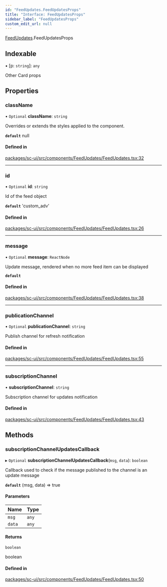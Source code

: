 ```yaml
---
id: "FeedUpdates.FeedUpdatesProps"
title: "Interface: FeedUpdatesProps"
sidebar_label: "FeedUpdatesProps"
custom_edit_url: null
---
```


[FeedUpdates](../modules/FeedUpdates.md).FeedUpdatesProps

## Indexable

▪ [p: `string`]: `any`

Other Card props

## Properties

### className

• `Optional` **className**: `string`

Overrides or extends the styles applied to the component.

**`default`** null

#### Defined in

[packages/sc-ui/src/components/FeedUpdates/FeedUpdates.tsx:32](https://github.com/selfcommunity/community-ui/blob/67100aa/packages/sc-ui/src/components/FeedUpdates/FeedUpdates.tsx#L32)

___

### id

• `Optional` **id**: `string`

Id of the feed object

**`default`** 'custom_adv'

#### Defined in

[packages/sc-ui/src/components/FeedUpdates/FeedUpdates.tsx:26](https://github.com/selfcommunity/community-ui/blob/67100aa/packages/sc-ui/src/components/FeedUpdates/FeedUpdates.tsx#L26)

___

### message

• `Optional` **message**: `ReactNode`

Update message, rendered when no more feed item can be displayed

**`default`** <FormattedMessage id="ui.feedUpdates.message" defaultMessage="ui.feedUpdates.message" />

#### Defined in

[packages/sc-ui/src/components/FeedUpdates/FeedUpdates.tsx:38](https://github.com/selfcommunity/community-ui/blob/67100aa/packages/sc-ui/src/components/FeedUpdates/FeedUpdates.tsx#L38)

___

### publicationChannel

• `Optional` **publicationChannel**: `string`

Publish channel for refresh notification

#### Defined in

[packages/sc-ui/src/components/FeedUpdates/FeedUpdates.tsx:55](https://github.com/selfcommunity/community-ui/blob/67100aa/packages/sc-ui/src/components/FeedUpdates/FeedUpdates.tsx#L55)

___

### subscriptionChannel

• **subscriptionChannel**: `string`

Subscription channel for updates notification

#### Defined in

[packages/sc-ui/src/components/FeedUpdates/FeedUpdates.tsx:43](https://github.com/selfcommunity/community-ui/blob/67100aa/packages/sc-ui/src/components/FeedUpdates/FeedUpdates.tsx#L43)

## Methods

### subscriptionChannelUpdatesCallback

▸ `Optional` **subscriptionChannelUpdatesCallback**(`msg`, `data`): `boolean`

Callback used to check if the message published to the channel is an update message

**`default`** (msg, data) => true

#### Parameters

| Name | Type |
| :------ | :------ |
| `msg` | `any` |
| `data` | `any` |

#### Returns

`boolean`

boolean

#### Defined in

[packages/sc-ui/src/components/FeedUpdates/FeedUpdates.tsx:50](https://github.com/selfcommunity/community-ui/blob/67100aa/packages/sc-ui/src/components/FeedUpdates/FeedUpdates.tsx#L50)
